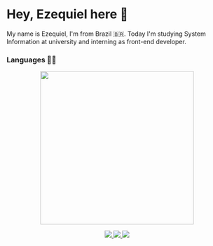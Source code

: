 # Hey, Ezequiel here 🦁
My name is Ezequiel, I'm from Brazil 🇧🇷. Today I'm studying System Information at university and interning as front-end developer.

### Languages 👨‍💻
<p align='center'>
  <a href="#"><img src="https://github-readme-stats.vercel.app/api/top-langs/?username=EzequielAS&layout=compact&theme=dark&count_private=true" width="350"></a>
</p>
<p align='center'>
  <a href="https://wa.me/5579991542456?text=Olá!%20Ezequiel%20vim%20do%20Github">
    <img src="https://img.shields.io/badge/WHATSAPP-%2325D366.svg?&style=for-the-badge&logo=whatsapp&logoColor=white" />    
  </a>
  <a href="https://www.linkedin.com/in/ezequiel-alves-3b09a21a6/">
    <img src="https://img.shields.io/badge/linkedin-%230077B5.svg?&style=for-the-badge&logo=linkedin&logoColor=white" />
  </a>
  <a href="https://www.instagram.com/_ezequielalves_/">
    <img src="https://img.shields.io/badge/instagram-%23E4405F.svg?&style=for-the-badge&logo=instagram&logoColor=white" />        
  </a>
  </p>

